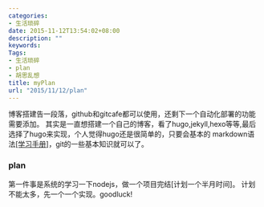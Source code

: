 ```yaml
---
categories:
- 生活琐碎
date: 2015-11-12T13:54:02+08:00
description: ""
keywords:
Tags:
- 生活琐碎
- plan
- 胡思乱想
title: myPlan
url: "2015/11/12/plan"
---
```



博客搭建告一段落，github和gitcafe都可以使用，还剩下一个自动化部署的功能需要添加。
其实是一直想搭建一个自己的博客，看了hugo,jekyll,hexo等等,最后选择了hugo来实现，个人觉得hugo还是很简单的，只要会基本的
markdown语法[[学习手册]](https://gitcafe.com/GitCafe/Help/wiki/Markdown-%E8%AF%AD%E6%B3%95%E9%80%9F%E6%9F%A5%E8%A1%A8#wiki)，git的一些基本知识就可以了。


<!--more-->

### plan

第一件事是系统的学习一下nodejs，做一个项目完结[计划一个半月时间]。
计划不能太多，先一个一个实现。goodluck!

